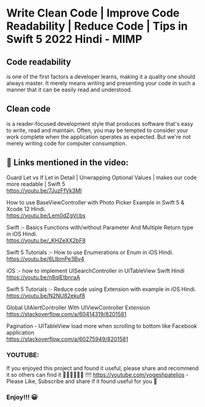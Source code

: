 # Write Clean Code | Improve Code Readability | Reduce Code | Tips in Swift 5 2022 Hindi - MIMP

### <h2>Code readability</h2> is one of the first factors a developer learns, making it a quality one should always master. It merely means writing and presenting your code in such a manner that it can be easily read and understood.

### <h2>Clean code</h2> is a reader-focused development style that produces software that's easy to write, read and maintain. Often, you may be tempted to consider your work complete when the application operates as expected. But we're not merely writing code for computer consumption.

<br>
<h2> 🔗 Links mentioned in the video:</h2>

Guard Let vs If Let in Detail | Unwrapping Optional Values | makes our code more readable | Swift 5<br>
https://youtu.be/7JuzFfVk3MI

How to use BaseViewController with Photo Picker Example in Swift 5 & Xcode 12 Hindi.<br>
https://youtu.be/Lem0dZgVcbs

Swift :- Basics Functions with/without Parameter And Multiple Return type in iOS Hindi.<br>
https://youtu.be/_KHZeXX2bF8

Swift 5 Tutorials :- How to use Enumerations or Enum in iOS Hindi.<br>
https://youtu.be/6LIbmPe3Bv4

iOS :- how to implement UISearchController in UITableView Swift Hindi<br>
https://youtu.be/n8qIEtbnraA

Swift 5 Tutorials :- Reduce code using Extension with example in iOS Hindi.<br>
https://youtu.be/N2NU82ekuf8

Global UIAlertController With UIViewController Extension<br>
https://stackoverflow.com/a/60414319/8201581

Pagination - UITableView load more when scrolling to bottom like Facebook application<br>
https://stackoverflow.com/a/60275949/8201581

### YOUTUBE:
If you enjoyed this project and found it useful, please share and recommend it so others can find it 💚💚💚💚💚💚 !!!!
https://youtube.com/yogeshpatelios - Please Like, Subscribe and share if it found useful for you 🤟

### Enjoy!!! 😀

